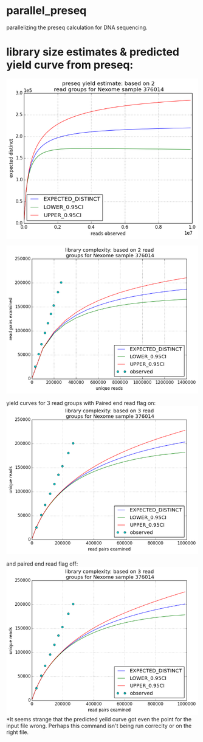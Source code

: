 # parallel_preseq
parallelizing the preseq calculation for DNA sequencing.

# library size estimates & predicted yield curve from preseq:

![](figures/376014_chrm21_yield_estimate_curve.png)

![](figures/376014_chrm21_observed_yield_curve.png)

yield curves for 3 read groups with Paired end read flag on:
![](figures/376014_chrm21_observed_yield_curve_rg3_withPairedEndFlag.png)

and paired end read flag off:
![](figures/376014_chrm21_observed_yield_curve_rg3_withoutPairedEndFlag.png)
*It seems strange that the predicted yeild curve got even the point for the input file wrong. Perhaps this command isn't being run correclty or on the right file.